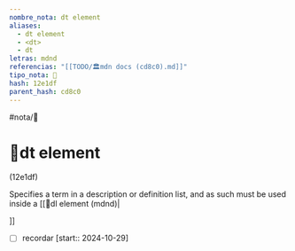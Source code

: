 ```yaml
---
nombre_nota: dt element
aliases:
  - dt element
  - <dt>
  - dt
letras: mdnd
referencias: "[[TODO/🏛️mdn docs (cd8c0).md]]"
tipo_nota: 📑
hash: 12e1df
parent_hash: cd8c0
---
```


#nota/📑

# 📑dt element
<div class="hash">(12e1df)</div>

Specifies a term in a description or definition list, and as such must be used inside a [[📑dl element (mdnd)|<dl>]]



- [ ] recordar  [start:: 2024-10-29]
